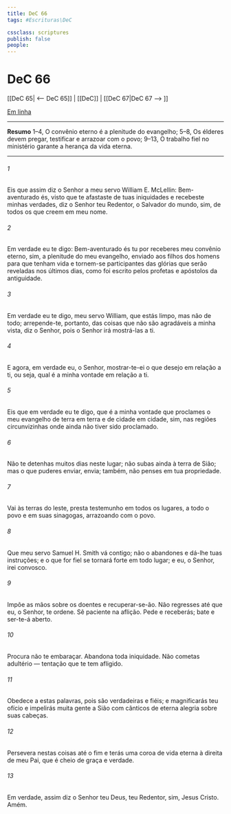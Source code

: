 ```yaml
---
title: DeC 66
tags: #Escrituras\DeC

cssclass: scriptures
publish: false
people:
---
```


# DeC 66
[[DeC 65| <-- DeC 65]] | [[DeC]] | [[DeC 67|DeC 67 --> ]]

[Em linha](https://churchofjesuschrist.org/study/scriptures/dc-testament/dc/66?lang=por)

---
__Resumo__
1–4, O convênio eterno é a plenitude do evangelho; 5–8, Os élderes devem pregar, testificar e arrazoar com o povo; 9–13, O trabalho fiel no ministério garante a herança da vida eterna.

---
###### 1 
Eis que assim diz o Senhor a meu servo William E. McLellin: Bem-aventurado és, visto que te afastaste de tuas iniquidades e recebeste minhas verdades, diz o Senhor teu Redentor, o Salvador do mundo, sim, de todos os que creem em meu nome.

###### 2 
Em verdade eu te digo: Bem-aventurado és tu por receberes meu convênio eterno, sim, a plenitude do meu evangelho, enviado aos filhos dos homens para que tenham vida e tornem-se participantes das glórias que serão reveladas nos últimos dias, como foi escrito pelos profetas e apóstolos da antiguidade.

###### 3 
Em verdade eu te digo, meu servo William, que estás limpo, mas não de todo; arrepende-te, portanto, das coisas que não são agradáveis a minha vista, diz o Senhor, pois o Senhor irá mostrá-las a ti.

###### 4 
E agora, em verdade eu, o Senhor, mostrar-te-ei o que desejo em relação a ti, ou seja, qual é a minha vontade em relação a ti.

###### 5 
Eis que em verdade eu te digo, que é a minha vontade que proclames o meu evangelho de terra em terra e de cidade em cidade, sim, nas regiões circunvizinhas onde ainda não tiver sido proclamado.

###### 6 
Não te detenhas muitos dias neste lugar; não subas ainda à terra de Sião; mas o que puderes enviar, envia; também, não penses em tua propriedade.

###### 7 
Vai às terras do leste, presta testemunho em todos os lugares, a todo o povo e em suas sinagogas, arrazoando com o povo.

###### 8 
Que meu servo Samuel H. Smith vá contigo; não o abandones e dá-lhe tuas instruções; e o que for fiel se tornará forte em todo lugar; e eu, o Senhor, irei convosco.

###### 9 
Impõe as mãos sobre os doentes e recuperar-se-ão. Não regresses até que eu, o Senhor, te ordene. Sê paciente na aflição. Pede e receberás; bate e ser-te-á aberto.

###### 10 
Procura não te embaraçar. Abandona toda iniquidade. Não cometas adultério — tentação que te tem afligido.

###### 11 
Obedece a estas palavras, pois são verdadeiras e fiéis; e magnificarás teu ofício e impelirás muita gente a Sião com cânticos de eterna alegria sobre suas cabeças.

###### 12 
Persevera nestas coisas até o fim e terás uma coroa de vida eterna à direita de meu Pai, que é cheio de graça e verdade.

###### 13 
Em verdade, assim diz o Senhor teu Deus, teu Redentor, sim, Jesus Cristo. Amém.

